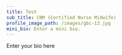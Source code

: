 ```yaml
---
title: Test
sub_title: CNM (Certified Nurse Midwife)
profile_image_path: /images/gbc-13.jpg
mini_bio: Enter a mini bio.
---
```



Enter your bio here